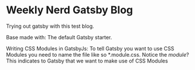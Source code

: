 # Weekly Nerd Gatsby Blog
Trying out gatsby with this test blog.

Base made with: The default Gatsby starter.

Writing CSS Modules in GatsbyJs:
To tell Gatsby you want to use CSS Modules you need to name the file like so *.module.css. Notice the *module*? This indicates to Gatsby that we want to make use of CSS Modules

